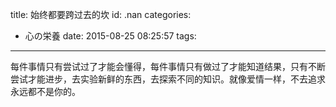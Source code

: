 title: 始终都要跨过去的坎
id: .nan
categories:
  - 心の栄養
date: 2015-08-25 08:25:57
tags:
---

每件事情只有尝试过了才能会懂得，每件事情只有做过了才能知道结果，只有不断尝试才能进步，去实验新鲜的东西，去探索不同的知识。就像爱情一样，不去追求永远都不是你的。